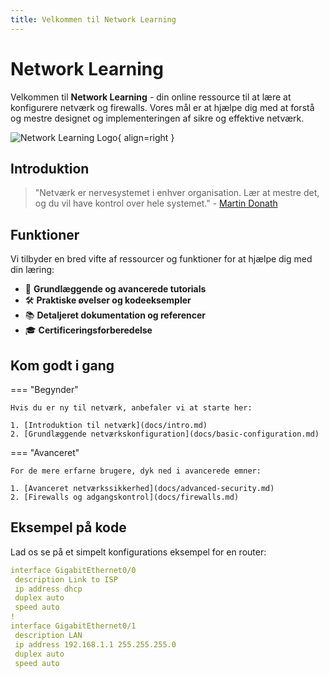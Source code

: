 ```yaml
---
title: Velkommen til Network Learning
---
```


# Network Learning

Velkommen til **Network Learning** - din online ressource til at lære at konfigurere netværk og firewalls. Vores mål er at hjælpe dig med at forstå og mestre designet og implementeringen af sikre og effektive netværk.

![Network Learning Logo](assets/logo.png){ align=right }

## Introduktion

> "Netværk er nervesystemet i enhver organisation. Lær at mestre det, og du vil have kontrol over hele systemet." - [Martin Donath](https://squidfunk.github.io/mkdocs-material/)

## Funktioner

Vi tilbyder en bred vifte af ressourcer og funktioner for at hjælpe dig med din læring:

- 🚀 **Grundlæggende og avancerede tutorials**
- 🛠️ **Praktiske øvelser og kodeeksempler**
- 📚 **Detaljeret dokumentation og referencer**
- 🎓 **Certificeringsforberedelse**

## Kom godt i gang

=== "Begynder"

    Hvis du er ny til netværk, anbefaler vi at starte her:

    1. [Introduktion til netværk](docs/intro.md)
    2. [Grundlæggende netværkskonfiguration](docs/basic-configuration.md)

=== "Avanceret"

    For de mere erfarne brugere, dyk ned i avancerede emner:

    1. [Avanceret netværkssikkerhed](docs/advanced-security.md)
    2. [Firewalls og adgangskontrol](docs/firewalls.md)

## Eksempel på kode

Lad os se på et simpelt konfigurations eksempel for en router:

```yaml
interface GigabitEthernet0/0
 description Link to ISP
 ip address dhcp
 duplex auto
 speed auto
!
interface GigabitEthernet0/1
 description LAN
 ip address 192.168.1.1 255.255.255.0
 duplex auto
 speed auto
